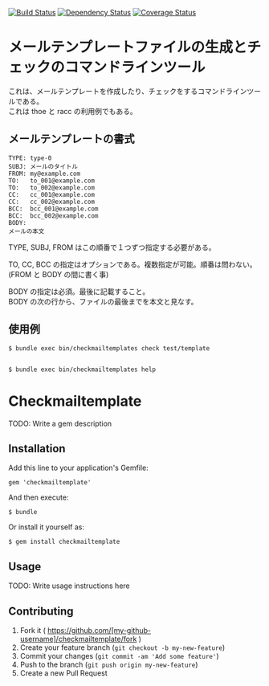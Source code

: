 
[![Build Status](https://travis-ci.org/katoy/checkmailtemplate.png?branch=master)](https://travis-ci.org/katoy/checkmailtemplate)
[![Dependency Status](https://gemnasium.com/katoy/checkmailtemplate.svg)](https://gemnasium.com/katoy/checkmailtemplate)
[![Coverage Status](https://coveralls.io/repos/katoy/checkmailtemplate/badge.png)](https://coveralls.io/r/katoy/checkmailtemplate)

# メールテンプレートファイルの生成とチェックのコマンドラインツール

これは、メールテンプレートを作成したり、チェックをするコマンドラインツールである。  
これは thoe と racc の利用例でもある。  

## メールテンプレートの書式

    TYPE: type-0
    SUBJ: メールのタイトル
    FROM: my@example.com
    TO:   to_001@example.com
    TO:   to_002@example.com
    CC:   cc_001@example.com
    CC:   cc_002@example.com
    BCC:  bcc_001@example.com
    BCC:  bcc_002@example.com
    BODY:
    メールの本文

TYPE, SUBJ, FROM はこの順番で１つずつ指定する必要がある。  

TO, CC, BCC の指定はオプションである。複数指定が可能。順番は問わない。(FROM と BODY の間に書く事)

BODY の指定は必須。最後に記載すること。  
BODY  の次の行から、ファイルの最後までを本文と見なす。  

## 使用例

    $ bundle exec bin/checkmailtemplates check test/template


    $ bundle exec bin/checkmailtemplates help


# Checkmailtemplate

TODO: Write a gem description

## Installation

Add this line to your application's Gemfile:

    gem 'checkmailtemplate'

And then execute:

    $ bundle

Or install it yourself as:

    $ gem install checkmailtemplate

## Usage

TODO: Write usage instructions here

## Contributing

1. Fork it ( https://github.com/[my-github-username]/checkmailtemplate/fork )
2. Create your feature branch (`git checkout -b my-new-feature`)
3. Commit your changes (`git commit -am 'Add some feature'`)
4. Push to the branch (`git push origin my-new-feature`)
5. Create a new Pull Request
